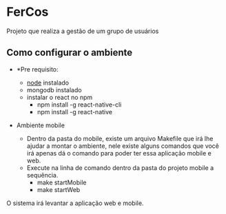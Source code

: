 # FerCos

Projeto que realiza a gestão de um grupo de usuários

## Como configurar o ambiente

 - *Pre requisito:
    - <a href="https://nodejs.org/pt-br/download/package-manager#macos">node</a> instalado
    - mongodb instalado
    - instalar o react no npm
        - npm install -g
react-native-cli 
        - npm install -g react-native
    
 - Ambiente mobile
    - Dentro da pasta do mobile, existe um arquivo Makefile que irá lhe ajudar a montar o ambiente, nele existe alguns comandos que você irá apenas dá o comando para poder ter essa aplicação mobile e web.
    - Execute na linha de comando dentro da pasta do projeto mobile a sequência.
        - make startMobile 
        - make startWeb

O sistema irá levantar a aplicação web e mobile.